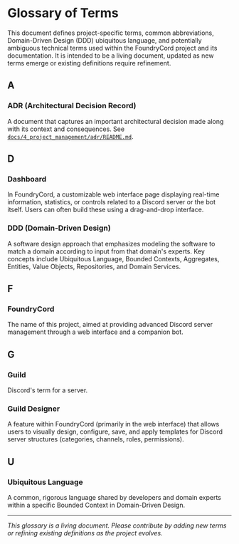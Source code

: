 # Glossary of Terms

This document defines project-specific terms, common abbreviations, Domain-Driven Design (DDD) ubiquitous language, and potentially ambiguous technical terms used within the FoundryCord project and its documentation. It is intended to be a living document, updated as new terms emerge or existing definitions require refinement.

## A

### ADR (Architectural Decision Record)
A document that captures an important architectural decision made along with its context and consequences. See [`docs/4_project_management/adr/README.md`](../../4_project_management/adr/README.md).

## D

### Dashboard
In FoundryCord, a customizable web interface page displaying real-time information, statistics, or controls related to a Discord server or the bot itself. Users can often build these using a drag-and-drop interface.

### DDD (Domain-Driven Design)
A software design approach that emphasizes modeling the software to match a domain according to input from that domain's experts. Key concepts include Ubiquitous Language, Bounded Contexts, Aggregates, Entities, Value Objects, Repositories, and Domain Services.

## F

### FoundryCord
The name of this project, aimed at providing advanced Discord server management through a web interface and a companion bot.

## G

### Guild
Discord's term for a server.

### Guild Designer
A feature within FoundryCord (primarily in the web interface) that allows users to visually design, configure, save, and apply templates for Discord server structures (categories, channels, roles, permissions).

## U

### Ubiquitous Language
A common, rigorous language shared by developers and domain experts within a specific Bounded Context in Domain-Driven Design.

---

*This glossary is a living document. Please contribute by adding new terms or refining existing definitions as the project evolves.* 